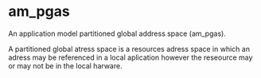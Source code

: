 # am_pgas
An application model partitioned global address space (am_pgas).

A partitioned global atress space is a resources adress space in which an adress may be referenced in a local aplication however the reseource may or may not be in the local harware. 
